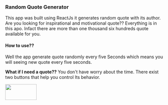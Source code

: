 ### Random Quote Generator
This app was built using ReactJs it generates
random quote with its author. Are you looking for inspirational and motivational quote??
Everything is in this apo. Infact there are more than one thousand six hundreds quote available for you. 

#### How to use??
Well the app generate quote randomly every five 
Seconds which means you will seeing new quote every five seconds.

**What if I need a quote??**
You don't have worry about the time. 
There exist two buttons that help you control
Its behavior.

<img src="https://github.com/maxwizardth/ReactProject/blob/main/React/Media/quoteGen.gif" width=100 height=50>
